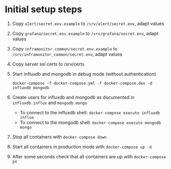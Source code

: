 # Initial setup steps

1. Copy `alert/secret.env.example` to `/srv/alert/secret.env`, adapt values
2. Copy `grafana/secret.env.example` to `/srv/grafana/secret.env`, adapt values
3. Copy `inframonitor_common/secret.env.example` to `/srv/inframonitor_common/secret.env`, adapt values
4. Copy server ssl certs to /srv/certs
5. Start influxdb and mongodb in debug mode (without authentication)
   
   `docker-compose -f docker-compose.yml -f docker-compose.dev -d influxdb mongodb`
6. Create users for influxdb and mongodb as documented in `influxdb.influx` and `mongodb.mongo`

   * To connect to the influxdb shell: `docker-compose execute influxdb influx`
   * To connect to the mongodb shell: `docker-compose execute mongodb mongo`
    
7. Stop all containers with `docker-compose down`
8. Start all containers in production mode with `docker-compose up -d`
9. After some seconds check that all containers are up with `docker-compose ps`
